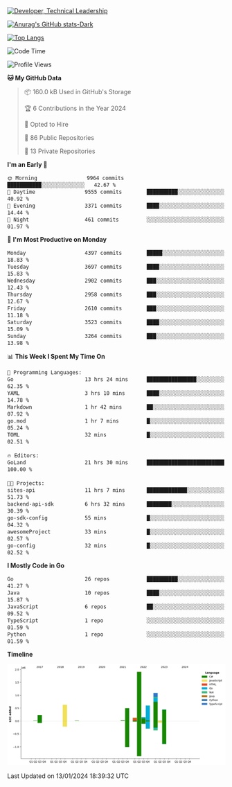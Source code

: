 <div>
  <a href="https://www.linkedin.com/in/arielpineiro/" target="_blank" rel="nofollow noopener noreferrer">
    <img src="https://img.shields.io/badge/-LinkedIn-%230077B5?style=for-the-badge&logo=linkedin&logoColor=white" alt="Developer, Technical Leadership" title="Ariel Piñeiro">
  </a>
</div>

[![Anurag's GitHub stats-Dark](https://github-readme-stats.vercel.app/api?username=arielsrv&show_icons=true&theme=dark#gh-dark-mode-only)](https://github.com/anuraghazra/github-readme-stats#gh-dark-mode-only)

[![Top Langs](https://github-readme-stats.vercel.app/api/top-langs/?username=arielsrv&layout=compact&langs_count=10&theme=dark#gh-dark-mode-only)](https://github.com/anuraghazra/github-readme-stats&theme=dark#gh-dark-mode-only)

<!--START_SECTION:waka-->
![Code Time](http://img.shields.io/badge/Code%20Time-441%20hrs%2029%20mins-blue)

![Profile Views](http://img.shields.io/badge/Profile%20Views-1-blue)

**🐱 My GitHub Data** 

> 📦 160.0 kB Used in GitHub's Storage 
 > 
> 🏆 6 Contributions in the Year 2024
 > 
> 💼 Opted to Hire
 > 
> 📜 86 Public Repositories 
 > 
> 🔑 13 Private Repositories 
 > 
**I'm an Early 🐤** 

```text
🌞 Morning                9964 commits        ███████████░░░░░░░░░░░░░░   42.67 % 
🌆 Daytime                9555 commits        ██████████░░░░░░░░░░░░░░░   40.92 % 
🌃 Evening                3371 commits        ████░░░░░░░░░░░░░░░░░░░░░   14.44 % 
🌙 Night                  461 commits         ░░░░░░░░░░░░░░░░░░░░░░░░░   01.97 % 
```
📅 **I'm Most Productive on Monday** 

```text
Monday                   4397 commits        █████░░░░░░░░░░░░░░░░░░░░   18.83 % 
Tuesday                  3697 commits        ████░░░░░░░░░░░░░░░░░░░░░   15.83 % 
Wednesday                2902 commits        ███░░░░░░░░░░░░░░░░░░░░░░   12.43 % 
Thursday                 2958 commits        ███░░░░░░░░░░░░░░░░░░░░░░   12.67 % 
Friday                   2610 commits        ███░░░░░░░░░░░░░░░░░░░░░░   11.18 % 
Saturday                 3523 commits        ████░░░░░░░░░░░░░░░░░░░░░   15.09 % 
Sunday                   3264 commits        ███░░░░░░░░░░░░░░░░░░░░░░   13.98 % 
```


📊 **This Week I Spent My Time On** 

```text
💬 Programming Languages: 
Go                       13 hrs 24 mins      ████████████████░░░░░░░░░   62.35 % 
YAML                     3 hrs 10 mins       ████░░░░░░░░░░░░░░░░░░░░░   14.78 % 
Markdown                 1 hr 42 mins        ██░░░░░░░░░░░░░░░░░░░░░░░   07.92 % 
go.mod                   1 hr 7 mins         █░░░░░░░░░░░░░░░░░░░░░░░░   05.24 % 
TOML                     32 mins             █░░░░░░░░░░░░░░░░░░░░░░░░   02.51 % 

🔥 Editors: 
GoLand                   21 hrs 30 mins      █████████████████████████   100.00 % 

🐱‍💻 Projects: 
sites-api                11 hrs 7 mins       █████████████░░░░░░░░░░░░   51.73 % 
backend-api-sdk          6 hrs 32 mins       ████████░░░░░░░░░░░░░░░░░   30.39 % 
go-sdk-config            55 mins             █░░░░░░░░░░░░░░░░░░░░░░░░   04.32 % 
awesomeProject           33 mins             █░░░░░░░░░░░░░░░░░░░░░░░░   02.57 % 
go-config                32 mins             █░░░░░░░░░░░░░░░░░░░░░░░░   02.52 % 
```

**I Mostly Code in Go** 

```text
Go                       26 repos            ██████████░░░░░░░░░░░░░░░   41.27 % 
Java                     10 repos            ████░░░░░░░░░░░░░░░░░░░░░   15.87 % 
JavaScript               6 repos             ██░░░░░░░░░░░░░░░░░░░░░░░   09.52 % 
TypeScript               1 repo              ░░░░░░░░░░░░░░░░░░░░░░░░░   01.59 % 
Python                   1 repo              ░░░░░░░░░░░░░░░░░░░░░░░░░   01.59 % 
```



**Timeline**

![Lines of Code chart](https://raw.githubusercontent.com/arielsrv/arielsrv/main/assets/bar_graph.png)


 Last Updated on 13/01/2024 18:39:32 UTC
<!--END_SECTION:waka-->
